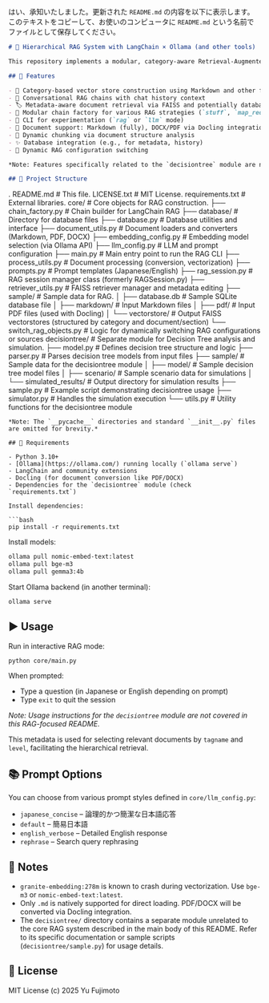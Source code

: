はい、承知いたしました。更新された `README.md` の内容を以下に表示します。このテキストをコピーして、お使いのコンピュータに `README.md` という名前でファイルとして保存してください。

```markdown
# 🧠 Hierarchical RAG System with LangChain × Ollama (and other tools)

This repository implements a modular, category-aware Retrieval-Augmented Generation (RAG) system built with [LangChain](https://www.langchain.com/) and [Ollama](https://ollama.com/). It supports hierarchical metadata tagging, vector store merging, and dynamic prompt/configuration switching for Japanese and English use cases. The repository also includes a separate module for decision tree analysis and simulation.

## 🚀 Features

- 📁 Category-based vector store construction using Markdown and other files
- 🧠 Conversational RAG chains with chat history context
- 🏷️ Metadata-aware document retrieval via FAISS and potentially database
- 🧩 Modular chain factory for various RAG strategies (`stuff`, `map_reduce`, etc.)
- 🧪 CLI for experimentation (`rag` or `llm` mode)
- 📎 Document support: Markdown (fully), DOCX/PDF via Docling integration
- 📐 Dynamic chunking via document structure analysis
- ✨ Database integration (e.g., for metadata, history)
- 🔄 Dynamic RAG configuration switching

*Note: Features specifically related to the `decisiontree` module are not listed here.*

## 📂 Project Structure

```
.
README.md                    # This file.
LICENSE.txt                  # MIT License.
requirements.txt             # External libraries.
core/                        # Core objects for RAG construction.
 ├── chain_factory.py        # Chain builder for LangChain RAG
 ├── database/               # Directory for database files
 ├── database.py             # Database utilities and interface
 ├── document_utils.py       # Document loaders and converters (Markdown, PDF, DOCX)
 ├── embedding_config.py     # Embedding model selection (via Ollama API)
 ├── llm_config.py           # LLM and prompt configuration
 ├── main.py                 # Main entry point to run the RAG CLI
 ├── process_utils.py        # Document processing (conversion, vectorization)
 ├── prompts.py              # Prompt templates (Japanese/English)
 ├── rag_session.py          # RAG session manager class (formerly RAGSession.py)
 ├── retriever_utils.py      # FAISS retriever manager and metadata editing
 ├── sample/                 # Sample data for RAG.
 │   ├── database.db         # Sample SQLite database file
 │   ├── markdown/           # Input Markdown files
 │   ├── pdf/                # Input PDF files (used with Docling)
 │   └── vectorstore/        # Output FAISS vectorstores (structured by category and document/section)
 └── switch_rag_objects.py   # Logic for dynamically switching RAG configurations or sources
decisiontree/                # Separate module for Decision Tree analysis and simulation.
 ├── model.py                # Defines decision tree structure and logic
 ├── parser.py               # Parses decision tree models from input files
 ├── sample/                 # Sample data for the decisiontree module
 │   ├── model/              # Sample decision tree model files
 │   ├── scenario/           # Sample scenario data for simulations
 │   └── simulated_results/  # Output directory for simulation results
 ├── sample.py               # Example script demonstrating decisiontree usage
 ├── simulator.py            # Handles the simulation execution
 └── utils.py                # Utility functions for the decisiontree module
```
*Note: The `__pycache__` directories and standard `__init__.py` files are omitted for brevity.*

## 🔧 Requirements

- Python 3.10+
- [Ollama](https://ollama.com/) running locally (`ollama serve`)
- LangChain and community extensions
- Docling (for document conversion like PDF/DOCX)
- Dependencies for the `decisiontree` module (check `requirements.txt`)

Install dependencies:

```bash
pip install -r requirements.txt
````

Install models:

```bash
ollama pull nomic-embed-text:latest
ollama pull bge-m3
ollama pull gemma3:4b
````

Start Ollama backend (in another terminal):

```bash
ollama serve
```

## ▶️ Usage

Run in interactive RAG mode:

```bash
python core/main.py
```

When prompted:

* Type a question (in Japanese or English depending on prompt)
* Type `exit` to quit the session

*Note: Usage instructions for the `decisiontree` module are not covered in this RAG-focused README.*

This metadata is used for selecting relevant documents by `tagname` and `level`, facilitating the hierarchical retrieval.

## 📚 Prompt Options

You can choose from various prompt styles defined in `core/llm_config.py`:

*   `japanese_concise` – 論理的かつ簡潔な日本語応答
*   `default` – 簡易日本語
*   `english_verbose` – Detailed English response
*   `rephrase` – Search query rephrasing

## 📌 Notes

*   `granite-embedding:278m` is known to crash during vectorization. Use `bge-m3` or `nomic-embed-text:latest`.
*   Only `.md` is natively supported for direct loading. PDF/DOCX will be converted via Docling integration.
*   The `decisiontree/` directory contains a separate module unrelated to the core RAG system described in the main body of this README. Refer to its specific documentation or sample scripts (`decisiontree/sample.py`) for usage details.

## 📜 License

MIT License (c) 2025 Yu Fujimoto
```
